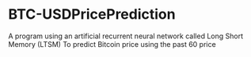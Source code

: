 # BTC-USDPricePrediction
A program using an artificial recurrent neural network called Long Short Memory (LTSM) To predict Bitcoin price  using the past 60 price
